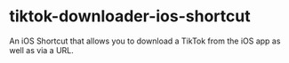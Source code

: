 # tiktok-downloader-ios-shortcut
An iOS Shortcut that allows you to download a TikTok from the iOS app as well as via a URL.
